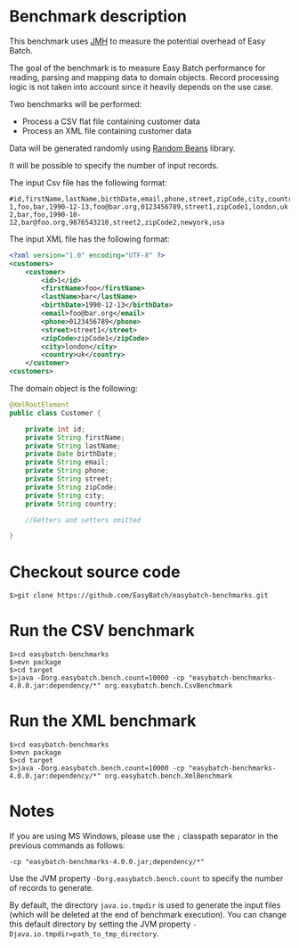 # Benchmark description

This benchmark uses [JMH](http://openjdk.java.net/projects/code-tools/jmh/) to measure the potential overhead of Easy Batch.

The goal of the benchmark is to measure Easy Batch performance for reading, parsing and mapping data to domain objects.
Record processing logic is not taken into account since it heavily depends on the use case.

Two benchmarks will be performed:

* Process a CSV flat file containing customer data
* Process an XML file containing customer data

Data will be generated randomly using [Random Beans](https://github.com/benas/random-beans) library.

It will be possible to specify the number of input records.

The input Csv file has the following format:

```
#id,firstName,lastName,birthDate,email,phone,street,zipCode,city,country
1,foo,bar,1990-12-13,foo@bar.org,0123456789,street1,zipCode1,london,uk
2,bar,foo,1990-10-12,bar@foo.org,9876543210,street2,zipCode2,newyork,usa
```

The input XML file has the following format:

```xml
<?xml version="1.0" encoding="UTF-8" ?>
<customers>
    <customer>
        <id>1</id>
        <firstName>foo</firstName>
        <lastName>bar</lastName>
        <birthDate>1990-12-13</birthDate>
        <email>foo@bar.org</email>
        <phone>0123456789</phone>
        <street>street1</street>
        <zipCode>zipCode1</zipCode>
        <city>london</city>
        <country>uk</country>
    </customer>
<customers>
```

The domain object is the following:

```java
@XmlRootElement
public class Customer {

    private int id;
    private String firstName;
    private String lastName;
    private Date birthDate;
    private String email;
    private String phone;
    private String street;
    private String zipCode;
    private String city;
    private String country;

    //Getters and setters omitted

}
```

# Checkout source code

```
$>git clone https://github.com/EasyBatch/easybatch-benchmarks.git
```

# Run the CSV benchmark

```
$>cd easybatch-benchmarks
$>mvn package
$>cd target
$>java -Dorg.easybatch.bench.count=10000 -cp "easybatch-benchmarks-4.0.0.jar:dependency/*" org.easybatch.bench.CsvBenchmark
```

# Run the XML benchmark

```
$>cd easybatch-benchmarks
$>mvn package
$>cd target
$>java -Dorg.easybatch.bench.count=10000 -cp "easybatch-benchmarks-4.0.0.jar:dependency/*" org.easybatch.bench.XmlBenchmark
```

# Notes

If you are using MS Windows, please use the `;` classpath separator in the previous commands as follows:

`-cp "easybatch-benchmarks-4.0.0.jar;dependency/*"`

Use the JVM property `-Dorg.easybatch.bench.count` to specify the number of records to generate.

By default, the directory `java.io.tmpdir` is used to generate the input files (which will be deleted at the end of benchmark execution).
 You can change this default directory by setting the JVM property `-Djava.io.tmpdir=path_to_tmp_directory`.
